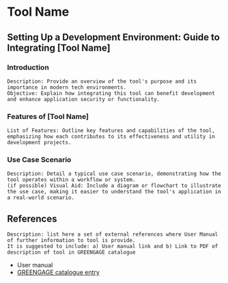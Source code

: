 # Tool Name
## Setting Up a Development Environment: Guide to Integrating [Tool Name]
### Introduction

    Description: Provide an overview of the tool's purpose and its importance in modern tech environments.
    Objective: Explain how integrating this tool can benefit development and enhance application security or functionality.

### Features of [Tool Name]

    List of Features: Outline key features and capabilities of the tool, emphasizing how each contributes to its effectiveness and utility in development projects.

### Use Case Scenario

    Description: Detail a typical use case scenario, demonstrating how the tool operates within a workflow or system.
    (if possible) Visual Aid: Include a diagram or flowchart to illustrate the use case, making it easier to understand the tool's application in a real-world scenario. 

## References 
    Description: list here a set of external references where User Manual of further information to tool is provide.
    It is suggested to include: a) User manual link and b) Link to PDF of description of tool in GREENGAGE catalogue

- User manual
- [GREENGAGE catalogue entry](https://aitonline.sharepoint.com/:f:/r/sites/HEUGREENGAGE337/Shared%20Documents/WP4%20CO%20enabling%20infrastructure%20and%20interoperable/D4.1%20GREEN%20Engine%20and%20manuals/catalogue?csf=1&web=1&e=tA14VT)
